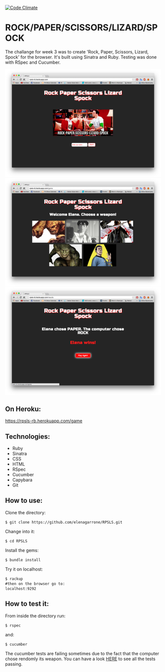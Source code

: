 [![Code Climate](https://codeclimate.com/repos/54918f8e69568022ce0007c9/badges/df4f843adecb391e6916/gpa.svg)](https://codeclimate.com/repos/54918f8e69568022ce0007c9/feed)

ROCK/PAPER/SCISSORS/LIZARD/SPOCK
================================
The challange for week 3 was to create 'Rock, Paper, Scissors, Lizard, Spock' for the browser. It's built using Sinatra and Ruby. Testing was done with RSpec and Cucumber.

<img src='public/images/homepage.png'>
<img src='public/images/gamepage.png'>
<img src='public/images/resultpage1.png'>

On Heroku:
----------
https://rpsls-rb.herokuapp.com/game

Technologies:
------------
- Ruby
- Sinatra
- CSS
- HTML
- RSpec
- Cucumber
- Capybara
- Git

How to use:
-----------

Clone the directory:
```shell
$ git clone https://github.com/elenagarrone/RPSLS.git
```
Change into it:
```shell
$ cd RPSLS
```
Install the gems:
```shell
$ bundle install
```
Try it on localhost:
```shell
$ rackup
#then on the browser go to:
localhost:9292
```

How to test it:
--------------
From inside the directory run:
```shell
$ rspec
```
and:
```shell
$ cucumber
```
The cucumber tests are failing sometimes due to the fact that the computer chose rendomly its weapon. You can have a look <a href='public/images/cucumber.png'>HERE</a> to see all the tests passing.
